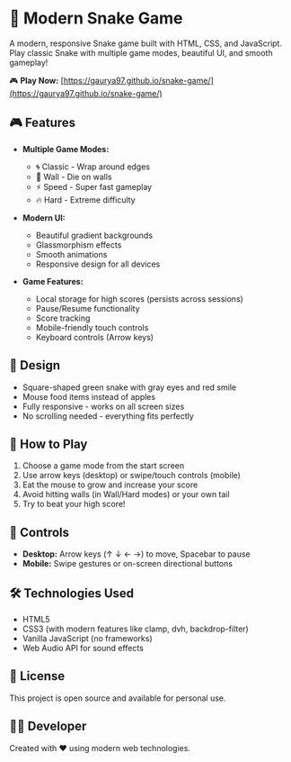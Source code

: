 # 🐍 Modern Snake Game

A modern, responsive Snake game built with HTML, CSS, and JavaScript. Play classic Snake with multiple game modes, beautiful UI, and smooth gameplay!

🎮 **Play Now:** [https://gaurya97.github.io/snake-game/](https://gaurya97.github.io/snake-game/)

## 🎮 Features

- **Multiple Game Modes:**
  - 🌀 Classic - Wrap around edges
  - 🧱 Wall - Die on walls
  - ⚡ Speed - Super fast gameplay
  - 🔥 Hard - Extreme difficulty

- **Modern UI:**
  - Beautiful gradient backgrounds
  - Glassmorphism effects
  - Smooth animations
  - Responsive design for all devices

- **Game Features:**
  - Local storage for high scores (persists across sessions)
  - Pause/Resume functionality
  - Score tracking
  - Mobile-friendly touch controls
  - Keyboard controls (Arrow keys)

## 🎨 Design

- Square-shaped green snake with gray eyes and red smile
- Mouse food items instead of apples
- Fully responsive - works on all screen sizes
- No scrolling needed - everything fits perfectly

## 🚀 How to Play

1. Choose a game mode from the start screen
2. Use arrow keys (desktop) or swipe/touch controls (mobile)
3. Eat the mouse to grow and increase your score
4. Avoid hitting walls (in Wall/Hard modes) or your own tail
5. Try to beat your high score!

## 📱 Controls

- **Desktop:** Arrow keys (↑ ↓ ← →) to move, Spacebar to pause
- **Mobile:** Swipe gestures or on-screen directional buttons

## 🛠️ Technologies Used

- HTML5
- CSS3 (with modern features like clamp, dvh, backdrop-filter)
- Vanilla JavaScript (no frameworks)
- Web Audio API for sound effects

## 📄 License

This project is open source and available for personal use.

## 👨‍💻 Developer

Created with ❤️ using modern web technologies.


